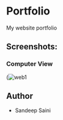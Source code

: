 # Portfolio
My website portfolio

## Screenshots:
### Computer View
(![web1](https://user-images.githubusercontent.com/87303673/163570544-44f4eac3-528c-4b4c-af32-55d980afa12a.png)

## Author
* Sandeep Saini
